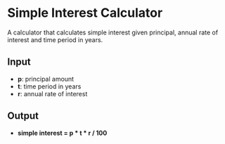 # Simple Interest Calculator

A calculator that calculates simple interest given principal, annual rate of interest and time period in years.

## Input
- **p**: principal amount  
- **t**: time period in years  
- **r**: annual rate of interest  

## Output
- **simple interest = p * t * r / 100**
